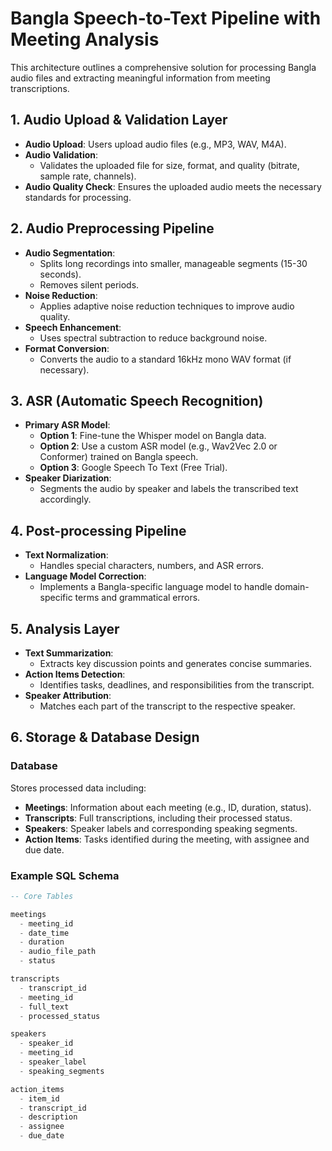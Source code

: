 # Bangla Speech-to-Text Pipeline with Meeting Analysis

This architecture outlines a comprehensive solution for processing Bangla audio files and extracting meaningful information from meeting transcriptions.

## 1. Audio Upload & Validation Layer
- **Audio Upload**: Users upload audio files (e.g., MP3, WAV, M4A).
- **Audio Validation**: 
  - Validates the uploaded file for size, format, and quality (bitrate, sample rate, channels).
- **Audio Quality Check**: Ensures the uploaded audio meets the necessary standards for processing.

## 2. Audio Preprocessing Pipeline
- **Audio Segmentation**: 
  - Splits long recordings into smaller, manageable segments (15-30 seconds).
  - Removes silent periods.
- **Noise Reduction**: 
  - Applies adaptive noise reduction techniques to improve audio quality.
- **Speech Enhancement**: 
  - Uses spectral subtraction to reduce background noise.
- **Format Conversion**: 
  - Converts the audio to a standard 16kHz mono WAV format (if necessary).

## 3. ASR (Automatic Speech Recognition)
- **Primary ASR Model**: 
  - **Option 1**: Fine-tune the Whisper model on Bangla data.
  - **Option 2**: Use a custom ASR model (e.g., Wav2Vec 2.0 or Conformer) trained on Bangla speech.
  - **Option 3**: Google Speech To Text (Free Trial).
- **Speaker Diarization**: 
  - Segments the audio by speaker and labels the transcribed text accordingly.

## 4. Post-processing Pipeline
- **Text Normalization**: 
  - Handles special characters, numbers, and ASR errors.
- **Language Model Correction**: 
  - Implements a Bangla-specific language model to handle domain-specific terms and grammatical errors.

## 5. Analysis Layer
- **Text Summarization**: 
  - Extracts key discussion points and generates concise summaries.
- **Action Items Detection**: 
  - Identifies tasks, deadlines, and responsibilities from the transcript.
- **Speaker Attribution**: 
  - Matches each part of the transcript to the respective speaker.

## 6. Storage & Database Design
### Database
Stores processed data including:
- **Meetings**: Information about each meeting (e.g., ID, duration, status).
- **Transcripts**: Full transcriptions, including their processed status.
- **Speakers**: Speaker labels and corresponding speaking segments.
- **Action Items**: Tasks identified during the meeting, with assignee and due date.

### Example SQL Schema

```sql
-- Core Tables

meetings
  - meeting_id
  - date_time
  - duration
  - audio_file_path
  - status

transcripts
  - transcript_id
  - meeting_id
  - full_text
  - processed_status

speakers
  - speaker_id
  - meeting_id
  - speaker_label
  - speaking_segments

action_items
  - item_id
  - transcript_id
  - description
  - assignee
  - due_date
